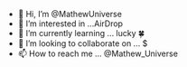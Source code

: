 - 👋 Hi, I’m @MathewUniverse
- 👀 I’m interested in ...AirDrop
- 🌱 I’m currently learning ... lucky 🍀
- 💞️ I’m looking to collaborate on ... $
- 📫 How to reach me ... @Mathew_Universe

<!---
MathewUniverse/MathewUniverse is a ✨ special ✨ repository because its `README.md` (this file) appears on your GitHub profile.
You can click the Preview link to take a look at your changes.
--->
